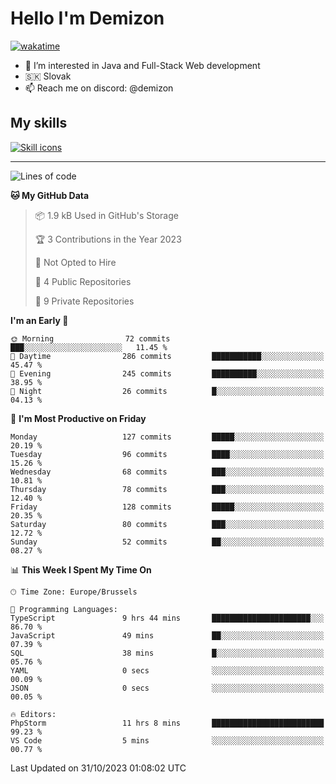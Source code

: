 # Hello I'm Demizon
[![wakatime](https://wakatime.com/badge/user/6ad1949f-d6d7-44f9-9eee-c35e54cc499b.svg)](https://wakatime.com/@6ad1949f-d6d7-44f9-9eee-c35e54cc499b)
- 👀 I’m interested in Java and Full-Stack Web development
- 🇸🇰 Slovak
- 📫 Reach me on discord: @demizon

## My skills
[![Skill icons](https://skillicons.dev/icons?i=java,js,ts,html,css,react,nextjs,tailwind,supabase,py,git,docker,linux,mysql,postgres,mongo&theme=dark)](https://github.com/Demizon3433)

---

<!--START_SECTION:waka-->
![Lines of code](https://img.shields.io/badge/From%20Hello%20World%20I%27ve%20Written-135.8%20thousand%20lines%20of%20code-blue)

**🐱 My GitHub Data** 

> 📦 1.9 kB Used in GitHub's Storage 
 > 
> 🏆 3 Contributions in the Year 2023
 > 
> 🚫 Not Opted to Hire
 > 
> 📜 4 Public Repositories 
 > 
> 🔑 9 Private Repositories 
 > 
**I'm an Early 🐤** 

```text
🌞 Morning                72 commits          ███░░░░░░░░░░░░░░░░░░░░░░   11.45 % 
🌆 Daytime                286 commits         ███████████░░░░░░░░░░░░░░   45.47 % 
🌃 Evening                245 commits         ██████████░░░░░░░░░░░░░░░   38.95 % 
🌙 Night                  26 commits          █░░░░░░░░░░░░░░░░░░░░░░░░   04.13 % 
```
📅 **I'm Most Productive on Friday** 

```text
Monday                   127 commits         █████░░░░░░░░░░░░░░░░░░░░   20.19 % 
Tuesday                  96 commits          ████░░░░░░░░░░░░░░░░░░░░░   15.26 % 
Wednesday                68 commits          ███░░░░░░░░░░░░░░░░░░░░░░   10.81 % 
Thursday                 78 commits          ███░░░░░░░░░░░░░░░░░░░░░░   12.40 % 
Friday                   128 commits         █████░░░░░░░░░░░░░░░░░░░░   20.35 % 
Saturday                 80 commits          ███░░░░░░░░░░░░░░░░░░░░░░   12.72 % 
Sunday                   52 commits          ██░░░░░░░░░░░░░░░░░░░░░░░   08.27 % 
```


📊 **This Week I Spent My Time On** 

```text
🕑︎ Time Zone: Europe/Brussels

💬 Programming Languages: 
TypeScript               9 hrs 44 mins       ██████████████████████░░░   86.70 % 
JavaScript               49 mins             ██░░░░░░░░░░░░░░░░░░░░░░░   07.39 % 
SQL                      38 mins             █░░░░░░░░░░░░░░░░░░░░░░░░   05.76 % 
YAML                     0 secs              ░░░░░░░░░░░░░░░░░░░░░░░░░   00.09 % 
JSON                     0 secs              ░░░░░░░░░░░░░░░░░░░░░░░░░   00.05 % 

🔥 Editors: 
PhpStorm                 11 hrs 8 mins       █████████████████████████   99.23 % 
VS Code                  5 mins              ░░░░░░░░░░░░░░░░░░░░░░░░░   00.77 % 
```


 Last Updated on 31/10/2023 01:08:02 UTC
<!--END_SECTION:waka-->
